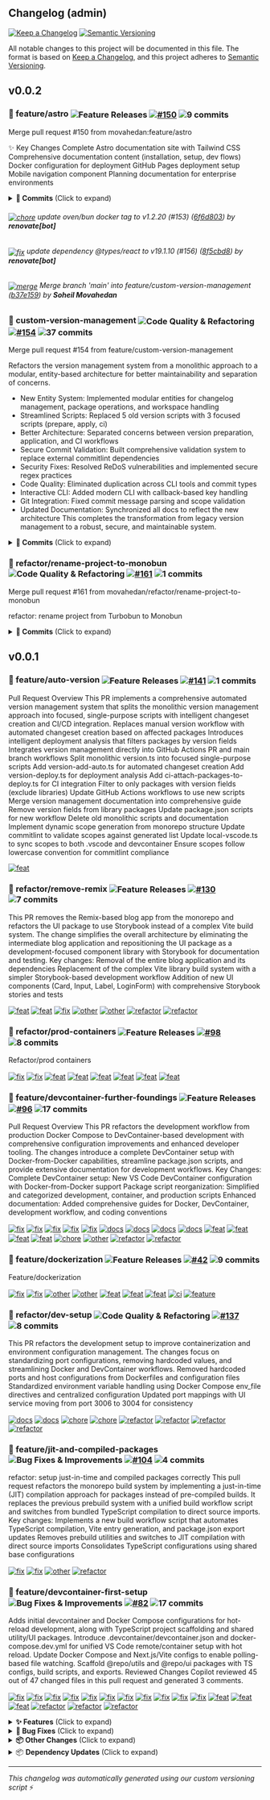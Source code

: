 ## Changelog (admin)

[![Keep a Changelog](https://img.shields.io/badge/changelog-Keep%20a%20Changelog%20v1.0.0-$E05735)](https://keepachangelog.com)
[![Semantic Versioning](https://img.shields.io/badge/semver-semantic%20versioning%20v2.0.0-%23E05735)](https://semver.org)

All notable changes to this project will be documented in this file.
The format is based on [Keep a Changelog](https://keepachangelog.com/en/1.0.0/),
and this project adheres to [Semantic Versioning](https://semver.org/spec/v2.0.0.html).

## v0.0.2

### 🚀 feature/astro <img src="https://img.shields.io/badge/Feature%20Releases-495057?style=flat" alt="Feature Releases" style="vertical-align: middle;" /> <a href="https://github.com/movahedan/monobun/pull/150"><img src="https://img.shields.io/badge/%23150-blue?style=flat" alt="#150" style="vertical-align: middle;" /></a> <img src="https://img.shields.io/badge/9%20commits-green?style=flat" alt="9 commits" style="vertical-align: middle;" />

Merge pull request #150 from movahedan:feature/astro

✨ Key Changes
Complete Astro documentation site with Tailwind CSS
Comprehensive documentation content (installation, setup, dev flows)
Docker configuration for deployment
GitHub Pages deployment setup
Mobile navigation component
Planning documentation for enterprise environments

<details><summary><strong>📝 Commits</strong> (Click to expand)</summary>

- <a href="https://github.com/movahedan/monobun/commit/b5253439579230230fd8dcbb1cd19314c0e2c10a"><img src="https://img.shields.io/badge/fix-(root)-EF4444?style=flat" alt="fix" style="vertical-align: middle;" /></a> check.yml deps issue ([b525343](https://github.com/movahedan/monobun/commit/b5253439579230230fd8dcbb1cd19314c0e2c10a)) by **Soheil Movahedan**
- <a href="https://github.com/movahedan/monobun/commit/b66ec1f3f260ad90102b9fce635f76b2dde158d0"><img src="https://img.shields.io/badge/fix-(admin,docs%20astro,@repo/ui)-EF4444?style=flat" alt="fix" style="vertical-align: middle;" /></a> set nginx user as runner ([b66ec1f](https://github.com/movahedan/monobun/commit/b66ec1f3f260ad90102b9fce635f76b2dde158d0)) by **Soheil Movahedan**
- <a href="https://github.com/movahedan/monobun/commit/5050540b4279174bd6e437b5ab06c56045fdecc9"><img src="https://img.shields.io/badge/refactor-(root)-007ACC?style=flat" alt="refactor" style="vertical-align: middle;" /></a> standardize user to runner-user and improve security ([5050540](https://github.com/movahedan/monobun/commit/5050540b4279174bd6e437b5ab06c56045fdecc9)) by **Soheil Movahedan**
- <a href="https://github.com/movahedan/monobun/commit/af955ee074457833d446fc0a20ae2660354de279"><img src="https://img.shields.io/badge/refactor-(root)-007ACC?style=flat" alt="refactor" style="vertical-align: middle;" /></a> standardize user to runner-user and improve security ([af955ee](https://github.com/movahedan/monobun/commit/af955ee074457833d446fc0a20ae2660354de279)) by **Soheil Movahedan**
- <a href="https://github.com/movahedan/monobun/commit/0a2a64945247fd0094f0c89777857951c83e121c"><img src="https://img.shields.io/badge/fix-(root)-EF4444?style=flat" alt="fix" style="vertical-align: middle;" /></a> update ci-staged to properly ignore new package.json files ([0a2a649](https://github.com/movahedan/monobun/commit/0a2a64945247fd0094f0c89777857951c83e121c)) by **Soheil Movahedan**
- <a href="https://github.com/movahedan/monobun/commit/f9835466dcaf46be99fe5a732cbdb605d9ea2229"><img src="https://img.shields.io/badge/feat-(docs%20astro)-00D4AA?style=flat" alt="feat" style="vertical-align: middle;" /></a> add initial astro documentation site ([f983546](https://github.com/movahedan/monobun/commit/f9835466dcaf46be99fe5a732cbdb605d9ea2229)) by **Soheil Movahedan**
- <a href="https://github.com/movahedan/monobun/commit/74dd18bd167d74932242e2d3285138b1238ba5a9"><img src="https://img.shields.io/badge/chore-(noscope)-495057?style=flat" alt="chore" style="vertical-align: middle;" /></a> update rules ([74dd18b](https://github.com/movahedan/monobun/commit/74dd18bd167d74932242e2d3285138b1238ba5a9)) by **Soheil Movahedan**
- <a href="https://github.com/movahedan/monobun/commit/0fe82f34b3f9aa2bc0b863ed32b03534ed75b1e4"><img src="https://img.shields.io/badge/feat-(root)-00D4AA?style=flat" alt="feat" style="vertical-align: middle;" /></a> update admin and ui nginx to use envs ([0fe82f3](https://github.com/movahedan/monobun/commit/0fe82f34b3f9aa2bc0b863ed32b03534ed75b1e4)) by **Soheil Movahedan**
- <a href="https://github.com/movahedan/monobun/commit/f3e347e88810701cb30cc5c948d7962c61406edc"><img src="https://img.shields.io/badge/refactor-(root)-007ACC?style=flat" alt="refactor" style="vertical-align: middle;" /></a> prepare repo scripts for installing a new app ([f3e347e](https://github.com/movahedan/monobun/commit/f3e347e88810701cb30cc5c948d7962c61406edc)) by **Soheil Movahedan**

</details>

###### <a href="https://github.com/movahedan/monobun/commit/6f6d803c9156c2e249c86bae291d826e7c37ad3b"><img src="https://img.shields.io/badge/chore-(deps)-495057?style=flat" alt="chore" style="vertical-align: middle;" /></a> update oven/bun docker tag to v1.2.20 (#153) ([6f6d803](https://github.com/movahedan/monobun/commit/6f6d803c9156c2e249c86bae291d826e7c37ad3b)) by **renovate[bot]**
###### <a href="https://github.com/movahedan/monobun/commit/8f5cbd8ddeb82bdacee38c66dc01119337126471"><img src="https://img.shields.io/badge/fix-(deps)-EF4444?style=flat" alt="fix" style="vertical-align: middle;" /></a> update dependency @types/react to v19.1.10 (#156) ([8f5cbd8](https://github.com/movahedan/monobun/commit/8f5cbd8ddeb82bdacee38c66dc01119337126471)) by **renovate[bot]**
###### <a href="https://github.com/movahedan/monobun/commit/b37e15986ae58fd721675826fde24742afcab926"><img src="https://img.shields.io/badge/merge-(noscope)-6B7280?style=flat" alt="merge" style="vertical-align: middle;" /></a> Merge branch 'main' into feature/custom-version-management ([b37e159](https://github.com/movahedan/monobun/commit/b37e15986ae58fd721675826fde24742afcab926)) by **Soheil Movahedan**

### 🔄 custom-version-management <img src="https://img.shields.io/badge/Code%20Quality%20%26%20Refactoring-495057?style=flat" alt="Code Quality & Refactoring" style="vertical-align: middle;" /> <a href="https://github.com/movahedan/monobun/pull/154"><img src="https://img.shields.io/badge/%23154-blue?style=flat" alt="#154" style="vertical-align: middle;" /></a> <img src="https://img.shields.io/badge/37%20commits-green?style=flat" alt="37 commits" style="vertical-align: middle;" />

Merge pull request #154 from feature/custom-version-management

Refactors the version management system from a monolithic approach to a modular, 
entity-based architecture for better maintainability and separation of concerns.
- New Entity System: Implemented modular entities for changelog management, 
  package operations, and workspace handling
- Streamlined Scripts: Replaced 5 old version scripts with 3 focused scripts 
  (prepare, apply, ci)
- Better Architecture: Separated concerns between version preparation, 
  application, and CI workflows
- Secure Commit Validation: Built comprehensive validation system to replace 
  external commitlint dependencies
- Security Fixes: Resolved ReDoS vulnerabilities and implemented secure regex practices
- Code Quality: Eliminated duplication across CLI tools and commit types
- Interactive CLI: Added modern CLI with callback-based key handling
- Git Integration: Fixed commit message parsing and scope validation
- Updated Documentation: Synchronized all docs to reflect the new architecture
This completes the transformation from legacy version management to a robust, 
secure, and maintainable system.

<details><summary><strong>📝 Commits</strong> (Click to expand)</summary>

- <a href="https://github.com/movahedan/monobun/commit/ffbaf81441d032858ecee772fab304d54e220c38"><img src="https://img.shields.io/badge/feat-(scripts)-00D4AA?style=flat" alt="feat" style="vertical-align: middle;" /></a> add scripts as valid commit scope ([ffbaf81](https://github.com/movahedan/monobun/commit/ffbaf81441d032858ecee772fab304d54e220c38)) by **Soheil Movahedan**
- <a href="https://github.com/movahedan/monobun/commit/cc167a0abf140e447879ede6cfb2f5e2e16e7a6c"><img src="https://img.shields.io/badge/fix-(root)-EF4444?style=flat" alt="fix" style="vertical-align: middle;" /></a> handle trailing newlines in commit message validation ([cc167a0](https://github.com/movahedan/monobun/commit/cc167a0abf140e447879ede6cfb2f5e2e16e7a6c)) by **Soheil Movahedan**
- <a href="https://github.com/movahedan/monobun/commit/1fca8463b4c7f57b77145874b9480efc83420bdf"><img src="https://img.shields.io/badge/refactor-(scripts)-007ACC?style=flat" alt="refactor" style="vertical-align: middle;" /></a> eliminate duplication in CLI tools ([1fca846](https://github.com/movahedan/monobun/commit/1fca8463b4c7f57b77145874b9480efc83420bdf)) by **Soheil Movahedan**
- <a href="https://github.com/movahedan/monobun/commit/f1f23be1a4e90452c336d9b570b6431d327fba1d"><img src="https://img.shields.io/badge/refactor-(types)-007ACC?style=flat" alt="refactor" style="vertical-align: middle;" /></a> eliminate duplication in commit types ([f1f23be](https://github.com/movahedan/monobun/commit/f1f23be1a4e90452c336d9b570b6431d327fba1d)) by **Soheil Movahedan**
- <a href="https://github.com/movahedan/monobun/commit/197b1a39903f1a4e04022c9dafca2c7a2e0a2f76"><img src="https://img.shields.io/badge/refactor-(scripts)-007ACC?style=flat" alt="refactor" style="vertical-align: middle;" /></a> remove duplicate quickActions arrays ([197b1a3](https://github.com/movahedan/monobun/commit/197b1a39903f1a4e04022c9dafca2c7a2e0a2f76)) by **Soheil Movahedan**
- <a href="https://github.com/movahedan/monobun/commit/8205f95562cf1fe4999f81c2d50d59b97e27cc49"><img src="https://img.shields.io/badge/refactor-(scripts)-007ACC?style=flat" alt="refactor" style="vertical-align: middle;" /></a> eliminate commit type duplication ([8205f95](https://github.com/movahedan/monobun/commit/8205f95562cf1fe4999f81c2d50d59b97e27cc49)) by **Soheil Movahedan**
- <a href="https://github.com/movahedan/monobun/commit/d1283fd5607f9e0de661f55185aee6543128686d"><img src="https://img.shields.io/badge/fix-(scripts)-EF4444?style=flat" alt="fix" style="vertical-align: middle;" /></a> secure regex patterns to prevent ReDoS attacks ([d1283fd](https://github.com/movahedan/monobun/commit/d1283fd5607f9e0de661f55185aee6543128686d)) by **Soheil Movahedan**
- <a href="https://github.com/movahedan/monobun/commit/53bcc994019d0ef71d23609ad756aa330c0d397b"><img src="https://img.shields.io/badge/refactor-(noscope)-007ACC?style=flat" alt="refactor" style="vertical-align: middle;" /></a> optimize getAffectedServices with single-pass processing ([53bcc99](https://github.com/movahedan/monobun/commit/53bcc994019d0ef71d23609ad756aa330c0d397b)) by **Soheil Movahedan**
- <a href="https://github.com/movahedan/monobun/commit/17f60c848b868f1b0373ea96c68da0ee783d4bc9"><img src="https://img.shields.io/badge/refactor-(root)-007ACC?style=flat" alt="refactor" style="vertical-align: middle;" /></a> update commit validation and check logic ([17f60c8](https://github.com/movahedan/monobun/commit/17f60c848b868f1b0373ea96c68da0ee783d4bc9)) by **Soheil Movahedan**
- <a href="https://github.com/movahedan/monobun/commit/d5f212f53ce012bc1b9ba40452e200d998a0092f"><img src="https://img.shields.io/badge/perf-(root)-60a5fa?style=flat" alt="perf" style="vertical-align: middle;" /></a> optimize package operations and simplify version management ([d5f212f](https://github.com/movahedan/monobun/commit/d5f212f53ce012bc1b9ba40452e200d998a0092f)) by **Soheil Movahedan**
- <a href="https://github.com/movahedan/monobun/commit/491c9af7a51a8c19b01367777254d1ead511eb5e"><img src="https://img.shields.io/badge/feat-(root)-00D4AA?style=flat" alt="feat" style="vertical-align: middle;" /></a> enhance changelog generation and management ([491c9af](https://github.com/movahedan/monobun/commit/491c9af7a51a8c19b01367777254d1ead511eb5e)) by **Soheil Movahedan**
- <a href="https://github.com/movahedan/monobun/commit/3c542c44a0d6a1ae42bd93a5765e87a32cf7d59a"><img src="https://img.shields.io/badge/refactor-(root)-007ACC?style=flat" alt="refactor" style="vertical-align: middle;" /></a> extract PR handling and enhance commit types ([3c542c4](https://github.com/movahedan/monobun/commit/3c542c44a0d6a1ae42bd93a5765e87a32cf7d59a)) by **Soheil Movahedan**
- <a href="https://github.com/movahedan/monobun/commit/463d9e3bc403426596f962c82f8ec114989cbcb8"><img src="https://img.shields.io/badge/refactor-(noscope)-007ACC?style=flat" alt="refactor" style="vertical-align: middle;" /></a> improve changelog and commit management entities ([463d9e3](https://github.com/movahedan/monobun/commit/463d9e3bc403426596f962c82f8ec114989cbcb8)) by **Soheil Movahedan**
- <a href="https://github.com/movahedan/monobun/commit/65c7cf5ef3ebff992698629d6c545bbaf1893699"><img src="https://img.shields.io/badge/fix-(noscope)-EF4444?style=flat" alt="fix" style="vertical-align: middle;" /></a> changelog ([65c7cf5](https://github.com/movahedan/monobun/commit/65c7cf5ef3ebff992698629d6c545bbaf1893699)) by **Soheil Movahedan**
- <a href="https://github.com/movahedan/monobun/commit/3f17cb554a4a29e7e4a19e683455ab050bf806d7"><img src="https://img.shields.io/badge/fix-(root)-EF4444?style=flat" alt="fix" style="vertical-align: middle;" /></a> update branch name check command in CI configuration ([3f17cb5](https://github.com/movahedan/monobun/commit/3f17cb554a4a29e7e4a19e683455ab050bf806d7)) by **Soheil Movahedan**
- <a href="https://github.com/movahedan/monobun/commit/837d60c2bb29ac2605704a6040da8d09092321ca"><img src="https://img.shields.io/badge/fix-(root)-EF4444?style=flat" alt="fix" style="vertical-align: middle;" /></a> regex vulnerability to super-linear runtime due to backtracking ([837d60c](https://github.com/movahedan/monobun/commit/837d60c2bb29ac2605704a6040da8d09092321ca)) by **Soheil Movahedan**
- <a href="https://github.com/movahedan/monobun/commit/b37e15986ae58fd721675826fde24742afcab926"><img src="https://img.shields.io/badge/merge-(noscope)-6B7280?style=flat" alt="merge" style="vertical-align: middle;" /></a> Merge branch 'main' into feature/custom-version-management ([b37e159](https://github.com/movahedan/monobun/commit/b37e15986ae58fd721675826fde24742afcab926)) by **Soheil Movahedan**
- <a href="https://github.com/movahedan/monobun/commit/108e8b7a31f920b9986cc0f46642f68afc172ee8"><img src="https://img.shields.io/badge/fix-(root)-EF4444?style=flat" alt="fix" style="vertical-align: middle;" /></a> attach affected script for turbo ([108e8b7](https://github.com/movahedan/monobun/commit/108e8b7a31f920b9986cc0f46642f68afc172ee8)) by **Soheil Movahedan**
- <a href="https://github.com/movahedan/monobun/commit/bd76b9a0661473c6934c6849152e976e29559a18"><img src="https://img.shields.io/badge/refactor-(root)-007ACC?style=flat" alt="refactor" style="vertical-align: middle;" /></a> remove old version management scripts and utilities ([bd76b9a](https://github.com/movahedan/monobun/commit/bd76b9a0661473c6934c6849152e976e29559a18)) by **Soheil Movahedan**
- <a href="https://github.com/movahedan/monobun/commit/c1dae1ef11b73d4f96472aca4a3e1cb98f173c58"><img src="https://img.shields.io/badge/chore-(root)-495057?style=flat" alt="chore" style="vertical-align: middle;" /></a> update dependencies and configuration for new architecture ([c1dae1e](https://github.com/movahedan/monobun/commit/c1dae1ef11b73d4f96472aca4a3e1cb98f173c58)) by **Soheil Movahedan**
- <a href="https://github.com/movahedan/monobun/commit/9ef9a2626f03bba09fb94e81ce1c3e7807603df6"><img src="https://img.shields.io/badge/refactor-(root)-007ACC?style=flat" alt="refactor" style="vertical-align: middle;" /></a> update existing scripts for new entity-based architecture ([9ef9a26](https://github.com/movahedan/monobun/commit/9ef9a2626f03bba09fb94e81ce1c3e7807603df6)) by **Soheil Movahedan**
- <a href="https://github.com/movahedan/monobun/commit/e76fa8f4dd4857d616bec0f1fd090153046b8ac8"><img src="https://img.shields.io/badge/feat-(root)-00D4AA?style=flat" alt="feat" style="vertical-align: middle;" /></a> add new version management scripts with entity-based architecture ([e76fa8f](https://github.com/movahedan/monobun/commit/e76fa8f4dd4857d616bec0f1fd090153046b8ac8)) by **Soheil Movahedan**
- <a href="https://github.com/movahedan/monobun/commit/0c927e8cf7f8e238d4ecbf1f0446e8a4a47bee15"><img src="https://img.shields.io/badge/feat-(root)-00D4AA?style=flat" alt="feat" style="vertical-align: middle;" /></a> implement entity-based architecture for version management ([0c927e8](https://github.com/movahedan/monobun/commit/0c927e8cf7f8e238d4ecbf1f0446e8a4a47bee15)) by **Soheil Movahedan**
- <a href="https://github.com/movahedan/monobun/commit/459a77a3e90d94d7fc1b3c336c6e02bcdb53efdb"><img src="https://img.shields.io/badge/docs-(root)-646CFF?style=flat" alt="docs" style="vertical-align: middle;" /></a> update documentation for new entity-based version management ([459a77a](https://github.com/movahedan/monobun/commit/459a77a3e90d94d7fc1b3c336c6e02bcdb53efdb)) by **Soheil Movahedan**
- <a href="https://github.com/movahedan/monobun/commit/3791f6cc6a25f067d29c84386e041b5faefd7458"><img src="https://img.shields.io/badge/fix-(noscope)-EF4444?style=flat" alt="fix" style="vertical-align: middle;" /></a> replace vulnerable regex patterns with trimEnd() to prevent ReDoS attacks ([3791f6c](https://github.com/movahedan/monobun/commit/3791f6cc6a25f067d29c84386e041b5faefd7458)) by **Soheil Movahedan**
- <a href="https://github.com/movahedan/monobun/commit/12f1c895bd556e04c38d5b8725eaf5fda04e3daf"><img src="https://img.shields.io/badge/chore-(root)-495057?style=flat" alt="chore" style="vertical-align: middle;" /></a> exclude scripts directory from test coverage ([12f1c89](https://github.com/movahedan/monobun/commit/12f1c895bd556e04c38d5b8725eaf5fda04e3daf)) by **Soheil Movahedan**
- <a href="https://github.com/movahedan/monobun/commit/ab302c36ff6f65ee44b8efcbcc96887b034ea505"><img src="https://img.shields.io/badge/test-(root)-10B981?style=flat" alt="test" style="vertical-align: middle;" /></a> check if package list output is fixed ([ab302c3](https://github.com/movahedan/monobun/commit/ab302c36ff6f65ee44b8efcbcc96887b034ea505)) by **Soheil Movahedan**
- <a href="https://github.com/movahedan/monobun/commit/8c63d4c6f2a6bc29220aaba96374c4a47c1f0d05"><img src="https://img.shields.io/badge/refactor-(root)-007ACC?style=flat" alt="refactor" style="vertical-align: middle;" /></a> update lefthook and ci workflows ([8c63d4c](https://github.com/movahedan/monobun/commit/8c63d4c6f2a6bc29220aaba96374c4a47c1f0d05)) by **Soheil Movahedan**
- <a href="https://github.com/movahedan/monobun/commit/6e862c5afe03bf169c0afee6ae46ff1c4f74375a"><img src="https://img.shields.io/badge/chore-(root)-495057?style=flat" alt="chore" style="vertical-align: middle;" /></a> remove commitlint dependencies and update scripts ([6e862c5](https://github.com/movahedan/monobun/commit/6e862c5afe03bf169c0afee6ae46ff1c4f74375a)) by **Soheil Movahedan**
- <a href="https://github.com/movahedan/monobun/commit/dd40c62cf9423584accf069bc4e502e97c3f3876"><img src="https://img.shields.io/badge/chore-(root)-495057?style=flat" alt="chore" style="vertical-align: middle;" /></a> remove legacy CI scripts and commitlint config ([dd40c62](https://github.com/movahedan/monobun/commit/dd40c62cf9423584accf069bc4e502e97c3f3876)) by **Soheil Movahedan**
- <a href="https://github.com/movahedan/monobun/commit/9017136cbf6d03854beccd7ba3df6f9581162b69"><img src="https://img.shields.io/badge/feat-(root)-00D4AA?style=flat" alt="feat" style="vertical-align: middle;" /></a> add commit-check and commit-staged-check scripts to replace external commitlint dependencies ([9017136](https://github.com/movahedan/monobun/commit/9017136cbf6d03854beccd7ba3df6f9581162b69)) by **Soheil Movahedan**
- <a href="https://github.com/movahedan/monobun/commit/a1c1d19ac43c14a4d49a18cf2f5cfd6231b8f209"><img src="https://img.shields.io/badge/refactor-(root)-007ACC?style=flat" alt="refactor" style="vertical-align: middle;" /></a> merge step manager into commit-interactive and remove unnecessary complexity ([a1c1d19](https://github.com/movahedan/monobun/commit/a1c1d19ac43c14a4d49a18cf2f5cfd6231b8f209)) by **Soheil Movahedan**
- <a href="https://github.com/movahedan/monobun/commit/c14afc6f23359269e9da0dacf9d3a83864d8f7f0"><img src="https://img.shields.io/badge/refactor-(root)-007ACC?style=flat" alt="refactor" style="vertical-align: middle;" /></a> consolidate commit parsing logic into shared utilities ([c14afc6](https://github.com/movahedan/monobun/commit/c14afc6f23359269e9da0dacf9d3a83864d8f7f0)) by **Soheil Movahedan**
- <a href="https://github.com/movahedan/monobun/commit/0b7f0da259104d4b4a80d77318b55cfdbbf6ff7f"><img src="https://img.shields.io/badge/feat-(root)-00D4AA?style=flat" alt="feat" style="vertical-align: middle;" /></a> add InteractiveCLI with callback-based key handling ([0b7f0da](https://github.com/movahedan/monobun/commit/0b7f0da259104d4b4a80d77318b55cfdbbf6ff7f)) by **Soheil Movahedan**
- <a href="https://github.com/movahedan/monobun/commit/cd0d521425be634470e4e234421615caa8cb574d"><img src="https://img.shields.io/badge/refactor-(root)-007ACC?style=flat" alt="refactor" style="vertical-align: middle;" /></a> update build configuration and generated files ([cd0d521](https://github.com/movahedan/monobun/commit/cd0d521425be634470e4e234421615caa8cb574d)) by **Soheil Movahedan**
- <a href="https://github.com/movahedan/monobun/commit/50dc3457473b592bc2d316b4f33fb8f522b4f1b5"><img src="https://img.shields.io/badge/docs-(root)-646CFF?style=flat" alt="docs" style="vertical-align: middle;" /></a> update documentation for new version management system ([50dc345](https://github.com/movahedan/monobun/commit/50dc3457473b592bc2d316b4f33fb8f522b4f1b5)) by **Soheil Movahedan**
- <a href="https://github.com/movahedan/monobun/commit/a3e82ef0201cfb912930f1512352a743da9ed771"><img src="https://img.shields.io/badge/refactor-(root)-007ACC?style=flat" alt="refactor" style="vertical-align: middle;" /></a> replace changesets with custom version management ([a3e82ef](https://github.com/movahedan/monobun/commit/a3e82ef0201cfb912930f1512352a743da9ed771)) by **Soheil Movahedan**

</details>


### 🔄 refactor/rename-project-to-monobun <img src="https://img.shields.io/badge/Code%20Quality%20%26%20Refactoring-495057?style=flat" alt="Code Quality & Refactoring" style="vertical-align: middle;" /> <a href="https://github.com/movahedan/monobun/pull/161"><img src="https://img.shields.io/badge/%23161-blue?style=flat" alt="#161" style="vertical-align: middle;" /></a> <img src="https://img.shields.io/badge/1%20commits-green?style=flat" alt="1 commits" style="vertical-align: middle;" />

Merge pull request #161 from movahedan/refactor/rename-project-to-monobun

refactor: rename project from Turbobun to Monobun

<details><summary><strong>📝 Commits</strong> (Click to expand)</summary>

- <a href="https://github.com/movahedan/monobun/commit/66e4dadf774f24dfaf9936bfbda50f1d7e4b030d"><img src="https://img.shields.io/badge/refactor-(noscope)-007ACC?style=flat" alt="refactor" style="vertical-align: middle;" /></a> Squashed changes from PR (rename project from Turbobun to Monobun) ([66e4dad](https://github.com/movahedan/monobun/commit/66e4dadf774f24dfaf9936bfbda50f1d7e4b030d)) by **Soheil Movahedan**

</details>

## v0.0.1

### 🚀 feature/auto-version <img src="https://img.shields.io/badge/Feature%20Releases-495057?style=flat" alt="Feature Releases" style="vertical-align: middle;" /> <a href="https://github.com/movahedan/monobun/pull/141"><img src="https://img.shields.io/badge/%23141-blue?style=flat" alt="#141" style="vertical-align: middle;" /></a> <img src="https://img.shields.io/badge/1%20commits-green?style=flat" alt="1 commits" style="vertical-align: middle;" />

Pull Request Overview
This PR implements a comprehensive automated version management system that splits the monolithic version management approach into focused, single-purpose scripts with intelligent changeset creation and CI/CD integration.
Replaces manual version workflow with automated changeset creation based on affected packages
Introduces intelligent deployment analysis that filters packages by version fields
Integrates version management directly into GitHub Actions PR and main branch workflows
Split monolithic version.ts into focused single-purpose scripts
Add version-add-auto.ts for automated changeset creation
Add version-deploy.ts for deployment analysis
Add ci-attach-packages-to-deploy.ts for CI integration
Filter to only packages with version fields (exclude libraries)
Update GitHub Actions workflows to use new scripts
Merge version management documentation into comprehensive guide
Remove version fields from library packages
Update package.json scripts for new workflow
Delete old monolithic scripts and documentation
Implement dynamic scope generation from monorepo structure
Update commitlint to validate scopes against generated list
Update local-vscode.ts to sync scopes to both .vscode and devcontainer
Ensure scopes follow lowercase convention for commitlint compliance

<a href="https://github.com/movahedan/monobun/commit/3f88ffc04e06191bbbd417317c1a835f08dfc31c"><img src="https://img.shields.io/badge/feat-3f88ffc-00D4AA?style=flat&logoColor=white" alt="feat" style="vertical-align: middle;" /></a>

### 🚀 refactor/remove-remix <img src="https://img.shields.io/badge/Feature%20Releases-495057?style=flat" alt="Feature Releases" style="vertical-align: middle;" /> <a href="https://github.com/movahedan/monobun/pull/130"><img src="https://img.shields.io/badge/%23130-blue?style=flat" alt="#130" style="vertical-align: middle;" /></a> <img src="https://img.shields.io/badge/7%20commits-green?style=flat" alt="7 commits" style="vertical-align: middle;" />

This PR removes the Remix-based blog app from the monorepo and refactors the UI package to use Storybook instead of a complex Vite build system. The change simplifies the overall architecture by eliminating the intermediate blog application and repositioning the UI package as a development-focused component library with Storybook for documentation and testing.
Key changes:
Removal of the entire blog application and its dependencies
Replacement of the complex Vite library build system with a simpler Storybook-based development workflow
Addition of new UI components (Card, Input, Label, LoginForm) with comprehensive Storybook stories and tests

<a href="https://github.com/movahedan/monobun/commit/53e5f0b932cd8c5280dcc4b980e06940447cf095"><img src="https://img.shields.io/badge/feat-53e5f0b-00D4AA?style=flat&logoColor=white" alt="feat" style="vertical-align: middle;" /></a> <a href="https://github.com/movahedan/monobun/commit/2479cd9efa6504be4d6c372f8053ccea98eb6813"><img src="https://img.shields.io/badge/feat-2479cd9-00D4AA?style=flat&logoColor=white" alt="feat" style="vertical-align: middle;" /></a> <a href="https://github.com/movahedan/monobun/commit/ca0d900a4d8b9da0d77e878d8292db5105847202"><img src="https://img.shields.io/badge/fix-ca0d900-EF4444?style=flat&logoColor=white" alt="fix" style="vertical-align: middle;" /></a> <a href="https://github.com/movahedan/monobun/commit/6951a0a7b1e29c37bcfc64772b6036c8e50749f7"><img src="https://img.shields.io/badge/other-6951a0a-495057?style=flat&logoColor=white" alt="other" style="vertical-align: middle;" /></a> <a href="https://github.com/movahedan/monobun/commit/97c1df1819a890a2698799f2c0d6e778268c1bbb"><img src="https://img.shields.io/badge/other-97c1df1-495057?style=flat&logoColor=white" alt="other" style="vertical-align: middle;" /></a> <a href="https://github.com/movahedan/monobun/commit/f07da1ef0c41a4d12b4e1d7de3c6635be6839a29"><img src="https://img.shields.io/badge/refactor-f07da1e-007ACC?style=flat&logoColor=white" alt="refactor" style="vertical-align: middle;" /></a> <a href="https://github.com/movahedan/monobun/commit/0cae23cf964c6b97939a70a4135c2fe5657a992b"><img src="https://img.shields.io/badge/refactor-0cae23c-007ACC?style=flat&logoColor=white" alt="refactor" style="vertical-align: middle;" /></a>

### 🚀 refactor/prod-containers <img src="https://img.shields.io/badge/Feature%20Releases-495057?style=flat" alt="Feature Releases" style="vertical-align: middle;" /> <a href="https://github.com/movahedan/monobun/pull/98"><img src="https://img.shields.io/badge/%2398-blue?style=flat" alt="#98" style="vertical-align: middle;" /></a> <img src="https://img.shields.io/badge/8%20commits-green?style=flat" alt="8 commits" style="vertical-align: middle;" />

Refactor/prod containers

<a href="https://github.com/movahedan/monobun/commit/a90f36f15fdb37c85c42d8b676c9359fea39e3d2"><img src="https://img.shields.io/badge/fix-a90f36f-EF4444?style=flat&logoColor=white" alt="fix" style="vertical-align: middle;" /></a> <a href="https://github.com/movahedan/monobun/commit/f27bf7d0b510762ea017a819a07844107f8a4925"><img src="https://img.shields.io/badge/fix-f27bf7d-EF4444?style=flat&logoColor=white" alt="fix" style="vertical-align: middle;" /></a> <a href="https://github.com/movahedan/monobun/commit/c478addc829a6966015b9da5983c3108dfc77e99"><img src="https://img.shields.io/badge/feat-c478add-00D4AA?style=flat&logoColor=white" alt="feat" style="vertical-align: middle;" /></a> <a href="https://github.com/movahedan/monobun/commit/8fb473b07b3861e2b1cb5bfd2e705b34b629e1c4"><img src="https://img.shields.io/badge/feat-8fb473b-00D4AA?style=flat&logoColor=white" alt="feat" style="vertical-align: middle;" /></a> <a href="https://github.com/movahedan/monobun/commit/1faf557fc2aa0d972803bc7235ed95846330aa35"><img src="https://img.shields.io/badge/feat-1faf557-00D4AA?style=flat&logoColor=white" alt="feat" style="vertical-align: middle;" /></a> <a href="https://github.com/movahedan/monobun/commit/17ac6914f3bf5c156ddfdd8671e3474814c2f4f9"><img src="https://img.shields.io/badge/feat-17ac691-00D4AA?style=flat&logoColor=white" alt="feat" style="vertical-align: middle;" /></a> <a href="https://github.com/movahedan/monobun/commit/5b982a0e845475b7ac94fe4821099e3c31064ca9"><img src="https://img.shields.io/badge/feat-5b982a0-00D4AA?style=flat&logoColor=white" alt="feat" style="vertical-align: middle;" /></a> <a href="https://github.com/movahedan/monobun/commit/deb6d84a1a60d705aa694863d3fd73edd3fc606d"><img src="https://img.shields.io/badge/feat-deb6d84-00D4AA?style=flat&logoColor=white" alt="feat" style="vertical-align: middle;" /></a>

### 🚀 feature/devcontainer-further-foundings <img src="https://img.shields.io/badge/Feature%20Releases-495057?style=flat" alt="Feature Releases" style="vertical-align: middle;" /> <a href="https://github.com/movahedan/monobun/pull/96"><img src="https://img.shields.io/badge/%2396-blue?style=flat" alt="#96" style="vertical-align: middle;" /></a> <img src="https://img.shields.io/badge/17%20commits-green?style=flat" alt="17 commits" style="vertical-align: middle;" />

Pull Request Overview
This PR refactors the development workflow from production Docker Compose to DevContainer-based development with comprehensive configuration improvements and enhanced developer tooling. The changes introduce a complete DevContainer setup with Docker-from-Docker capabilities, streamline package.json scripts, and provide extensive documentation for development workflows.
Key Changes:
Complete DevContainer setup: New VS Code DevContainer configuration with Docker-from-Docker support
Package script reorganization: Simplified and categorized development, container, and production scripts
Enhanced documentation: Added comprehensive guides for Docker, DevContainer, development workflow, and coding conventions

<a href="https://github.com/movahedan/monobun/commit/b35d2d247c26ee5878b08c61af9e6fbac08052f0"><img src="https://img.shields.io/badge/fix-b35d2d2-EF4444?style=flat&logoColor=white" alt="fix" style="vertical-align: middle;" /></a> <a href="https://github.com/movahedan/monobun/commit/ae933cda622eca8dec01605231b721a472b46438"><img src="https://img.shields.io/badge/fix-ae933cd-EF4444?style=flat&logoColor=white" alt="fix" style="vertical-align: middle;" /></a> <a href="https://github.com/movahedan/monobun/commit/5e6264b1fda4f7206a58ad3c351a1b8e419275e7"><img src="https://img.shields.io/badge/fix-5e6264b-EF4444?style=flat&logoColor=white" alt="fix" style="vertical-align: middle;" /></a> <a href="https://github.com/movahedan/monobun/commit/d61077e3d75fff7547ea4a22b3087c6a67f81bd3"><img src="https://img.shields.io/badge/fix-d61077e-EF4444?style=flat&logoColor=white" alt="fix" style="vertical-align: middle;" /></a> <a href="https://github.com/movahedan/monobun/commit/f59b19a2ea9cd52f59d935d5bc691e711ee2c55d"><img src="https://img.shields.io/badge/fix-f59b19a-EF4444?style=flat&logoColor=white" alt="fix" style="vertical-align: middle;" /></a> <a href="https://github.com/movahedan/monobun/commit/e56f3ec77121dbf25ebe187a9a0322c70e24f40e"><img src="https://img.shields.io/badge/docs-e56f3ec-646CFF?style=flat&logoColor=white" alt="docs" style="vertical-align: middle;" /></a> <a href="https://github.com/movahedan/monobun/commit/a2899e093eea3948b00954f3f259fc72cec38883"><img src="https://img.shields.io/badge/docs-a2899e0-646CFF?style=flat&logoColor=white" alt="docs" style="vertical-align: middle;" /></a> <a href="https://github.com/movahedan/monobun/commit/3e8eb5380a8f400acbcfd7bf70a4fe00b33227e0"><img src="https://img.shields.io/badge/docs-3e8eb53-646CFF?style=flat&logoColor=white" alt="docs" style="vertical-align: middle;" /></a> <a href="https://github.com/movahedan/monobun/commit/818d215ebdc1b9af6de501274edada6d738a65bf"><img src="https://img.shields.io/badge/docs-818d215-646CFF?style=flat&logoColor=white" alt="docs" style="vertical-align: middle;" /></a> <a href="https://github.com/movahedan/monobun/commit/ddd30963443ac837653194a12da2ee5641c017f9"><img src="https://img.shields.io/badge/feat-ddd3096-00D4AA?style=flat&logoColor=white" alt="feat" style="vertical-align: middle;" /></a> <a href="https://github.com/movahedan/monobun/commit/7aa039cae9b060b971f12ce9c58166266e449a4e"><img src="https://img.shields.io/badge/feat-7aa039c-00D4AA?style=flat&logoColor=white" alt="feat" style="vertical-align: middle;" /></a> <a href="https://github.com/movahedan/monobun/commit/87d49e1a6562fdd48a3060fee33f2c62b668c2b5"><img src="https://img.shields.io/badge/feat-87d49e1-00D4AA?style=flat&logoColor=white" alt="feat" style="vertical-align: middle;" /></a> <a href="https://github.com/movahedan/monobun/commit/07dc78256403cdc5557c8e292c982922ca7275c5"><img src="https://img.shields.io/badge/feat-07dc782-00D4AA?style=flat&logoColor=white" alt="feat" style="vertical-align: middle;" /></a> <a href="https://github.com/movahedan/monobun/commit/92b8089006371a3bd49bd32437034cc13b04f6bb"><img src="https://img.shields.io/badge/chore-92b8089-495057?style=flat&logoColor=white" alt="chore" style="vertical-align: middle;" /></a> <a href="https://github.com/movahedan/monobun/commit/d06898cd9589a9ce4a57e2a48e313ec3a04cf2b4"><img src="https://img.shields.io/badge/other-d06898c-495057?style=flat&logoColor=white" alt="other" style="vertical-align: middle;" /></a> <a href="https://github.com/movahedan/monobun/commit/47390853a463c1e904326208a7d6fe07a1587205"><img src="https://img.shields.io/badge/refactor-4739085-007ACC?style=flat&logoColor=white" alt="refactor" style="vertical-align: middle;" /></a> <a href="https://github.com/movahedan/monobun/commit/4157560a2904cc1bf587ec3a054efb086c944495"><img src="https://img.shields.io/badge/refactor-4157560-007ACC?style=flat&logoColor=white" alt="refactor" style="vertical-align: middle;" /></a>

### 🚀 feature/dockerization <img src="https://img.shields.io/badge/Feature%20Releases-495057?style=flat" alt="Feature Releases" style="vertical-align: middle;" /> <a href="https://github.com/movahedan/monobun/pull/42"><img src="https://img.shields.io/badge/%2342-blue?style=flat" alt="#42" style="vertical-align: middle;" /></a> <img src="https://img.shields.io/badge/9%20commits-green?style=flat" alt="9 commits" style="vertical-align: middle;" />

Feature/dockerization

<a href="https://github.com/movahedan/monobun/commit/1e3ae1db93aca2b21e6a827fe0557fa78a724a53"><img src="https://img.shields.io/badge/fix-1e3ae1d-EF4444?style=flat&logoColor=white" alt="fix" style="vertical-align: middle;" /></a> <a href="https://github.com/movahedan/monobun/commit/16d7c742102eee58690f5ec69fb40c6cc598ced4"><img src="https://img.shields.io/badge/fix-16d7c74-EF4444?style=flat&logoColor=white" alt="fix" style="vertical-align: middle;" /></a> <a href="https://github.com/movahedan/monobun/commit/fe34ea1443544e5dd72b7b5829d7bcc6a54c320f"><img src="https://img.shields.io/badge/other-fe34ea1-495057?style=flat&logoColor=white" alt="other" style="vertical-align: middle;" /></a> <a href="https://github.com/movahedan/monobun/commit/755ad952e3fc1390a3610e3214cd78915097820b"><img src="https://img.shields.io/badge/other-755ad95-495057?style=flat&logoColor=white" alt="other" style="vertical-align: middle;" /></a> <a href="https://github.com/movahedan/monobun/commit/fe90004d6fc68a7a3062fa37f3036b67847888c6"><img src="https://img.shields.io/badge/feat-fe90004-00D4AA?style=flat&logoColor=white" alt="feat" style="vertical-align: middle;" /></a> <a href="https://github.com/movahedan/monobun/commit/5a709470fc276c17010e61c8790a81e5d385792d"><img src="https://img.shields.io/badge/feat-5a70947-00D4AA?style=flat&logoColor=white" alt="feat" style="vertical-align: middle;" /></a> <a href="https://github.com/movahedan/monobun/commit/4794db73818a44a95b01b476863c4aa09472a784"><img src="https://img.shields.io/badge/feat-4794db7-00D4AA?style=flat&logoColor=white" alt="feat" style="vertical-align: middle;" /></a> <a href="https://github.com/movahedan/monobun/commit/0b308eda80c2e7dd0889cf746781333cc4b0cdb3"><img src="https://img.shields.io/badge/ci-0b308ed-2496ED?style=flat&logoColor=white" alt="ci" style="vertical-align: middle;" /></a> <a href="https://github.com/movahedan/monobun/commit/dff2aa9c8974f629c5999b32ae89a7e8dca95a8f"><img src="https://img.shields.io/badge/feature-dff2aa9-495057?style=flat&logoColor=white" alt="feature" style="vertical-align: middle;" /></a>

### 🔄 refactor/dev-setup <img src="https://img.shields.io/badge/Code%20Quality%20%26%20Refactoring-495057?style=flat" alt="Code Quality & Refactoring" style="vertical-align: middle;" /> <a href="https://github.com/movahedan/monobun/pull/137"><img src="https://img.shields.io/badge/%23137-blue?style=flat" alt="#137" style="vertical-align: middle;" /></a> <img src="https://img.shields.io/badge/8%20commits-green?style=flat" alt="8 commits" style="vertical-align: middle;" />

This PR refactors the development setup to improve containerization and environment configuration management. The changes focus on standardizing port configurations, removing hardcoded values, and streamlining Docker and DevContainer workflows.
Removed hardcoded ports and host configurations from Dockerfiles and configuration files
Standardized environment variable handling using Docker Compose env_file directives and centralized configuration
Updated port mappings with UI service moving from port 3006 to 3004 for consistency

<a href="https://github.com/movahedan/monobun/commit/7f8d42874bb50752593c5032599b3572eef784fa"><img src="https://img.shields.io/badge/docs-7f8d428-646CFF?style=flat&logoColor=white" alt="docs" style="vertical-align: middle;" /></a> <a href="https://github.com/movahedan/monobun/commit/2c06a882125fbf3dcc977d0f67b1c4cf0a1ed748"><img src="https://img.shields.io/badge/docs-2c06a88-646CFF?style=flat&logoColor=white" alt="docs" style="vertical-align: middle;" /></a> <a href="https://github.com/movahedan/monobun/commit/d1e9699b3c58eb9ab3ce35f72e760157e44050b0"><img src="https://img.shields.io/badge/chore-d1e9699-495057?style=flat&logoColor=white" alt="chore" style="vertical-align: middle;" /></a> <a href="https://github.com/movahedan/monobun/commit/c6ead2e5f8643f45e073e53934639555220ff5b6"><img src="https://img.shields.io/badge/chore-c6ead2e-495057?style=flat&logoColor=white" alt="chore" style="vertical-align: middle;" /></a> <a href="https://github.com/movahedan/monobun/commit/4a25790eeddf8b5f788389b6a13509ef7660497e"><img src="https://img.shields.io/badge/refactor-4a25790-007ACC?style=flat&logoColor=white" alt="refactor" style="vertical-align: middle;" /></a> <a href="https://github.com/movahedan/monobun/commit/e14a5c4cfb5cf0b5e88b1f4e07996e9349fe88e9"><img src="https://img.shields.io/badge/refactor-e14a5c4-007ACC?style=flat&logoColor=white" alt="refactor" style="vertical-align: middle;" /></a> <a href="https://github.com/movahedan/monobun/commit/571cc9b91cd8611b0d79013069e3194cbc0a6926"><img src="https://img.shields.io/badge/refactor-571cc9b-007ACC?style=flat&logoColor=white" alt="refactor" style="vertical-align: middle;" /></a> <a href="https://github.com/movahedan/monobun/commit/2f55972a0f657053f6619009e19058ebec2e1c7f"><img src="https://img.shields.io/badge/refactor-2f55972-007ACC?style=flat&logoColor=white" alt="refactor" style="vertical-align: middle;" /></a>

### 🔧 feature/jit-and-compiled-packages <img src="https://img.shields.io/badge/Bug%20Fixes%20%26%20Improvements-495057?style=flat" alt="Bug Fixes & Improvements" style="vertical-align: middle;" /> <a href="https://github.com/movahedan/monobun/pull/104"><img src="https://img.shields.io/badge/%23104-blue?style=flat" alt="#104" style="vertical-align: middle;" /></a> <img src="https://img.shields.io/badge/4%20commits-green?style=flat" alt="4 commits" style="vertical-align: middle;" />

refactor: setup just-in-time and compiled packages correctly
This pull request refactors the monorepo build system by implementing a just-in-time (JIT) compilation approach for packages instead of pre-compiled builds. It replaces the previous prebuild system with a unified build workflow script and switches from bundled TypeScript compilation to direct source imports.
Key changes:
Implements a new build workflow script that automates TypeScript compilation, Vite entry generation, and package.json export updates
Removes prebuild utilities and switches to JIT compilation with direct source imports
Consolidates TypeScript configurations using shared base configurations

<a href="https://github.com/movahedan/monobun/commit/401a8647772c67221c40c052b2d64c1a0eb7ff0e"><img src="https://img.shields.io/badge/fix-401a864-EF4444?style=flat&logoColor=white" alt="fix" style="vertical-align: middle;" /></a> <a href="https://github.com/movahedan/monobun/commit/2e33ce4422edd74f481b2974d76da884c168b2c4"><img src="https://img.shields.io/badge/fix-2e33ce4-EF4444?style=flat&logoColor=white" alt="fix" style="vertical-align: middle;" /></a> <a href="https://github.com/movahedan/monobun/commit/8115c51045e1def1ec3b5007919031bbc940fd88"><img src="https://img.shields.io/badge/other-8115c51-495057?style=flat&logoColor=white" alt="other" style="vertical-align: middle;" /></a> <a href="https://github.com/movahedan/monobun/commit/18b49d28690adaac72adc38bf34be8cf39bd9fa9"><img src="https://img.shields.io/badge/refactor-18b49d2-007ACC?style=flat&logoColor=white" alt="refactor" style="vertical-align: middle;" /></a>

### 🔧 feature/devcontainer-first-setup <img src="https://img.shields.io/badge/Bug%20Fixes%20%26%20Improvements-495057?style=flat" alt="Bug Fixes & Improvements" style="vertical-align: middle;" /> <a href="https://github.com/movahedan/monobun/pull/82"><img src="https://img.shields.io/badge/%2382-blue?style=flat" alt="#82" style="vertical-align: middle;" /></a> <img src="https://img.shields.io/badge/17%20commits-green?style=flat" alt="17 commits" style="vertical-align: middle;" />

Adds initial devcontainer and Docker Compose configurations for hot-reload development, along with TypeScript project scaffolding and shared utility/UI packages.
Introduce .devcontainer/devcontainer.json and docker-compose.dev.yml for unified VS Code remote/container setup with hot reload.
Update Docker Compose and Next.js/Vite configs to enable polling-based file watching.
Scaffold @repo/utils and @repo/ui packages with TS configs, build scripts, and exports.
Reviewed Changes
Copilot reviewed 45 out of 47 changed files in this pull request and generated 3 comments.

<a href="https://github.com/movahedan/monobun/commit/1d2158cb03464d560727fd0a10866d3496897895"><img src="https://img.shields.io/badge/fix-1d2158c-EF4444?style=flat&logoColor=white" alt="fix" style="vertical-align: middle;" /></a> <a href="https://github.com/movahedan/monobun/commit/be88232a8ab25e549c71d63cb4059a13f111769c"><img src="https://img.shields.io/badge/fix-be88232-EF4444?style=flat&logoColor=white" alt="fix" style="vertical-align: middle;" /></a> <a href="https://github.com/movahedan/monobun/commit/fd9811114d62db9179b72c4da03d45b8eac10c4f"><img src="https://img.shields.io/badge/fix-fd98111-EF4444?style=flat&logoColor=white" alt="fix" style="vertical-align: middle;" /></a> <a href="https://github.com/movahedan/monobun/commit/72468b1889c67f4f0fe6698b1df28e8f61c1c8f4"><img src="https://img.shields.io/badge/fix-72468b1-EF4444?style=flat&logoColor=white" alt="fix" style="vertical-align: middle;" /></a> <a href="https://github.com/movahedan/monobun/commit/c0efa5a9236b1d3e839b56ca328fcb617495bb61"><img src="https://img.shields.io/badge/fix-c0efa5a-EF4444?style=flat&logoColor=white" alt="fix" style="vertical-align: middle;" /></a> <a href="https://github.com/movahedan/monobun/commit/e9905786b0955acb828a5e040a3eddc219df589e"><img src="https://img.shields.io/badge/fix-e990578-EF4444?style=flat&logoColor=white" alt="fix" style="vertical-align: middle;" /></a> <a href="https://github.com/movahedan/monobun/commit/9b1ff79e0bea2c36ce293fb910751214ad6caa8e"><img src="https://img.shields.io/badge/fix-9b1ff79-EF4444?style=flat&logoColor=white" alt="fix" style="vertical-align: middle;" /></a> <a href="https://github.com/movahedan/monobun/commit/d2915ef3eb3990e0dc6ec49fa38f09fe272dd965"><img src="https://img.shields.io/badge/fix-d2915ef-EF4444?style=flat&logoColor=white" alt="fix" style="vertical-align: middle;" /></a> <a href="https://github.com/movahedan/monobun/commit/fb7b5e290fe4c20cf028bfc982f71c15ec579ce3"><img src="https://img.shields.io/badge/fix-fb7b5e2-EF4444?style=flat&logoColor=white" alt="fix" style="vertical-align: middle;" /></a> <a href="https://github.com/movahedan/monobun/commit/eda1742af90892b4338cc6abf59658dd6b050c35"><img src="https://img.shields.io/badge/fix-eda1742-EF4444?style=flat&logoColor=white" alt="fix" style="vertical-align: middle;" /></a> <a href="https://github.com/movahedan/monobun/commit/fc95cb68a04df6dfb2a34647a94a94ab595cbed0"><img src="https://img.shields.io/badge/fix-fc95cb6-EF4444?style=flat&logoColor=white" alt="fix" style="vertical-align: middle;" /></a> <a href="https://github.com/movahedan/monobun/commit/cfd942d5efc79f9058e1d90f77fdb5cd01949edc"><img src="https://img.shields.io/badge/feat-cfd942d-00D4AA?style=flat&logoColor=white" alt="feat" style="vertical-align: middle;" /></a> <a href="https://github.com/movahedan/monobun/commit/eb718b68cec4ab4301fc91eedd486320ad6fd94a"><img src="https://img.shields.io/badge/feat-eb718b6-00D4AA?style=flat&logoColor=white" alt="feat" style="vertical-align: middle;" /></a> <a href="https://github.com/movahedan/monobun/commit/f743e27a075dde96023b1e106116c541005d5c21"><img src="https://img.shields.io/badge/feat-f743e27-00D4AA?style=flat&logoColor=white" alt="feat" style="vertical-align: middle;" /></a> <a href="https://github.com/movahedan/monobun/commit/15dc0dacd97e9e002f45fec7ac5001d82343a46a"><img src="https://img.shields.io/badge/refactor-15dc0da-007ACC?style=flat&logoColor=white" alt="refactor" style="vertical-align: middle;" /></a> <a href="https://github.com/movahedan/monobun/commit/0d2a0a4b649f7a105439624b4cb6f018379cf47d"><img src="https://img.shields.io/badge/refactor-0d2a0a4-007ACC?style=flat&logoColor=white" alt="refactor" style="vertical-align: middle;" /></a> <a href="https://github.com/movahedan/monobun/commit/32b3680965e42587e7646f9691313442ddf54f5d"><img src="https://img.shields.io/badge/refactor-32b3680-007ACC?style=flat&logoColor=white" alt="refactor" style="vertical-align: middle;" /></a>

<details>
<summary><strong>✨ Features</strong> (Click to expand)</summary>

-  (repo) install renovate and pin dependencies ([70cbb66](https://github.com/movahedan/monobun/commit/70cbb66))  by **Soheil Movahedan** [soheil.movahhedan@gmail.com](mailto:soheil.movahhedan@gmail.com)
-  (repo) install biome v2.0.0-beta.2 ([b56dfdc](https://github.com/movahedan/monobun/commit/b56dfdc))  by **Soheil Movahedan** [soheil.movahhedan@gmail.com](mailto:soheil.movahhedan@gmail.com)
-  (create-turbo) apply package-manager transform ([b28af67](https://github.com/movahedan/monobun/commit/b28af67))  by **Turbobot** [turbobot@vercel.com](mailto:turbobot@vercel.com)
-  (create-turbo) create kitchen-sink ([d585c01](https://github.com/movahedan/monobun/commit/d585c01))  by **Turbobot** [turbobot@vercel.com](mailto:turbobot@vercel.com)

</details>

<details>
<summary><strong>🐛 Bug Fixes</strong> (Click to expand)</summary>

- dockerfiles ([ab5d976](https://github.com/movahedan/monobun/commit/ab5d976))  by **Soheil Movahedan** [soheil.movahhedan@gmail.com](mailto:soheil.movahhedan@gmail.com)

</details>

<details>
<summary><strong>📦 Other Changes</strong> (Click to expand)</summary>

- Releasing 8 package(s) ([548e261](https://github.com/movahedan/monobun/commit/548e261))  by **github-actions[bot]**
-  (repo) add changessets for version management ([0f8fd5c](https://github.com/movahedan/monobun/commit/0f8fd5c))  by **Soheil Movahedan** [soheil.movahhedan@gmail.com](mailto:soheil.movahhedan@gmail.com)

</details>

<details>
<summary>📦 <strong>Dependency Updates</strong> (Click to expand)</summary>

### 📦 Dependencies

-  (deps) update react monorepo (#129) ([0d5d249](https://github.com/movahedan/monobun/commit/0d5d249))  by **renovate[bot]**
-  (deps) update react monorepo to v19.1.1 (#127) ([c99b138](https://github.com/movahedan/monobun/commit/c99b138))  by **renovate[bot]**
-  (deps) update oven/bun docker tag to v1.2.19 (#95) ([7588cfa](https://github.com/movahedan/monobun/commit/7588cfa))  by **renovate[bot]**
-  (deps) update oven/bun docker tag to v1.2.18 (#80) ([82bf395](https://github.com/movahedan/monobun/commit/82bf395))  by **renovate[bot]**
-  (deps) update oven/bun docker tag to v1.2.17 (#74) ([253eeac](https://github.com/movahedan/monobun/commit/253eeac))  by **renovate[bot]**
-  (deps) update oven/bun docker tag to v1.2.16 (#67) ([79402b7](https://github.com/movahedan/monobun/commit/79402b7))  by **renovate[bot]**
-  (deps) update dependency vite to v6 ([1a77486](https://github.com/movahedan/monobun/commit/1a77486))  by **renovate[bot]**
-  (deps) lock file maintenance apps (#30) ([c77ce89](https://github.com/movahedan/monobun/commit/c77ce89))  by **renovate[bot]**

### 📦 renovate/apps <img src="https://img.shields.io/badge/Dependency%20Updates-495057?style=flat" alt="Dependency Updates" style="vertical-align: middle;" /> <a href="https://github.com/movahedan/monobun/pull/112"><img src="https://img.shields.io/badge/%23112-blue?style=flat" alt="#112" style="vertical-align: middle;" /></a> <img src="https://img.shields.io/badge/1%20commits-green?style=flat" alt="1 commits" style="vertical-align: middle;" />

fix(deps): update apps

<a href="https://github.com/movahedan/monobun/commit/b3ae83f607f5016dfede7874a667ab26f23b79d8"><img src="https://img.shields.io/badge/fix-b3ae83f-EF4444?style=flat&logoColor=white" alt="fix" style="vertical-align: middle;" /></a>

### 📦 renovate/vite-7.x <img src="https://img.shields.io/badge/Dependency%20Updates-495057?style=flat" alt="Dependency Updates" style="vertical-align: middle;" /> <a href="https://github.com/movahedan/monobun/pull/110"><img src="https://img.shields.io/badge/%23110-blue?style=flat" alt="#110" style="vertical-align: middle;" /></a> <img src="https://img.shields.io/badge/1%20commits-green?style=flat" alt="1 commits" style="vertical-align: middle;" />

chore(deps): update dependency vite to v7.0.6

<a href="https://github.com/movahedan/monobun/commit/aa35a7801a768e5d4ae54f87214054fd82fedfb5"><img src="https://img.shields.io/badge/chore-aa35a78-495057?style=flat&logoColor=white" alt="chore" style="vertical-align: middle;" /></a>

### 📦 renovate/vite-7.x <img src="https://img.shields.io/badge/Dependency%20Updates-495057?style=flat" alt="Dependency Updates" style="vertical-align: middle;" /> <a href="https://github.com/movahedan/monobun/pull/106"><img src="https://img.shields.io/badge/%23106-blue?style=flat" alt="#106" style="vertical-align: middle;" /></a> <img src="https://img.shields.io/badge/1%20commits-green?style=flat" alt="1 commits" style="vertical-align: middle;" />

chore(deps): update dependency vite to v7

<a href="https://github.com/movahedan/monobun/commit/65e18b0b06160f54c31a15f2d29291002830d98e"><img src="https://img.shields.io/badge/chore-65e18b0-495057?style=flat&logoColor=white" alt="chore" style="vertical-align: middle;" /></a>

### 📦 renovate/major-19-react-monorepo <img src="https://img.shields.io/badge/Dependency%20Updates-495057?style=flat" alt="Dependency Updates" style="vertical-align: middle;" /> <a href="https://github.com/movahedan/monobun/pull/100"><img src="https://img.shields.io/badge/%23100-blue?style=flat" alt="#100" style="vertical-align: middle;" /></a> <img src="https://img.shields.io/badge/1%20commits-green?style=flat" alt="1 commits" style="vertical-align: middle;" />

fix(deps): update react monorepo to v19 (major)

<a href="https://github.com/movahedan/monobun/commit/f071983d01d2691a75fec2b4a0e0cf118b489ce3"><img src="https://img.shields.io/badge/fix-f071983-EF4444?style=flat&logoColor=white" alt="fix" style="vertical-align: middle;" /></a>

### 📦 renovate/turbo-monorepo <img src="https://img.shields.io/badge/Dependency%20Updates-495057?style=flat" alt="Dependency Updates" style="vertical-align: middle;" /> <a href="https://github.com/movahedan/monobun/pull/65"><img src="https://img.shields.io/badge/%2365-blue?style=flat" alt="#65" style="vertical-align: middle;" /></a> <img src="https://img.shields.io/badge/2%20commits-green?style=flat" alt="2 commits" style="vertical-align: middle;" />

Renovate/turbo monorepo

<a href="https://github.com/movahedan/monobun/commit/080630deb09826b97e97f010e0b67b88706b83fe"><img src="https://img.shields.io/badge/chore-080630d-495057?style=flat&logoColor=white" alt="chore" style="vertical-align: middle;" /></a> <a href="https://github.com/movahedan/monobun/commit/22ba1f963013b1d92cbc1d0287eb4846a5a3996b"><img src="https://img.shields.io/badge/chore-22ba1f9-495057?style=flat&logoColor=white" alt="chore" style="vertical-align: middle;" /></a>

### 📦 renovate/react-monorepo <img src="https://img.shields.io/badge/Dependency%20Updates-495057?style=flat" alt="Dependency Updates" style="vertical-align: middle;" /> <a href="https://github.com/movahedan/monobun/pull/51"><img src="https://img.shields.io/badge/%2351-blue?style=flat" alt="#51" style="vertical-align: middle;" /></a> <img src="https://img.shields.io/badge/1%20commits-green?style=flat" alt="1 commits" style="vertical-align: middle;" />

fix(deps): update dependency @types/react to v18.3.23

<a href="https://github.com/movahedan/monobun/commit/fa5c795d0ab5e0e93fa70f7b56137cbd43226c2b"><img src="https://img.shields.io/badge/fix-fa5c795-EF4444?style=flat&logoColor=white" alt="fix" style="vertical-align: middle;" /></a>

### 📦 renovate/oven-bun-1.x <img src="https://img.shields.io/badge/Dependency%20Updates-495057?style=flat" alt="Dependency Updates" style="vertical-align: middle;" /> <a href="https://github.com/movahedan/monobun/pull/55"><img src="https://img.shields.io/badge/%2355-blue?style=flat" alt="#55" style="vertical-align: middle;" /></a> <img src="https://img.shields.io/badge/2%20commits-green?style=flat" alt="2 commits" style="vertical-align: middle;" />

chore(deps): update oven/bun docker tag to v1.2.15

<a href="https://github.com/movahedan/monobun/commit/67c7ebd7a97fb3d524208baa63af062db3cabeb3"><img src="https://img.shields.io/badge/chore-67c7ebd-495057?style=flat&logoColor=white" alt="chore" style="vertical-align: middle;" /></a> <a href="https://github.com/movahedan/monobun/commit/cdcc2fd0a5bef213e7a662b3df55aa9977dddbf6"><img src="https://img.shields.io/badge/chore-cdcc2fd-495057?style=flat&logoColor=white" alt="chore" style="vertical-align: middle;" /></a>

### 📦 refactor/optimize-docker-files <img src="https://img.shields.io/badge/Dependency%20Updates-495057?style=flat" alt="Dependency Updates" style="vertical-align: middle;" /> <a href="https://github.com/movahedan/monobun/pull/63"><img src="https://img.shields.io/badge/%2363-blue?style=flat" alt="#63" style="vertical-align: middle;" /></a> <img src="https://img.shields.io/badge/3%20commits-green?style=flat" alt="3 commits" style="vertical-align: middle;" />

This PR refactors and optimizes the Dockerfiles across multiple apps and updates dependency configurations and setup scripts. Key changes include:
Updating base images in Dockerfiles to use the lighter alpine variant.
Adjusting the dependency configuration in the UI package.
Adding a setup script to retrieve runnable packages based on turbo build results.

<a href="https://github.com/movahedan/monobun/commit/ac9122f58e05f76387ee8f5c02e6f87fafcf2983"><img src="https://img.shields.io/badge/ci-ac9122f-2496ED?style=flat&logoColor=white" alt="ci" style="vertical-align: middle;" /></a> <a href="https://github.com/movahedan/monobun/commit/8f8f856df000444bbf6b7a0451ada160a7dc9d85"><img src="https://img.shields.io/badge/feat-8f8f856-00D4AA?style=flat&logoColor=white" alt="feat" style="vertical-align: middle;" /></a> <a href="https://github.com/movahedan/monobun/commit/8935fcaf5abfc0c60ec608b3eda6914cc3877d5d"><img src="https://img.shields.io/badge/feat-8935fca-00D4AA?style=flat&logoColor=white" alt="feat" style="vertical-align: middle;" /></a>

### 📦 renovate/oven-bun-1.x <img src="https://img.shields.io/badge/Dependency%20Updates-495057?style=flat" alt="Dependency Updates" style="vertical-align: middle;" /> <a href="https://github.com/movahedan/monobun/pull/44"><img src="https://img.shields.io/badge/%2344-blue?style=flat" alt="#44" style="vertical-align: middle;" /></a> <img src="https://img.shields.io/badge/1%20commits-green?style=flat" alt="1 commits" style="vertical-align: middle;" />

chore(deps): update oven/bun docker tag to v1.2.14

<a href="https://github.com/movahedan/monobun/commit/76d485bb52d5b0627748b5e20c0f74641fab5d49"><img src="https://img.shields.io/badge/chore-76d485b-495057?style=flat&logoColor=white" alt="chore" style="vertical-align: middle;" /></a>

### 📦 renovate/typescript-5.8.3 <img src="https://img.shields.io/badge/Dependency%20Updates-495057?style=flat" alt="Dependency Updates" style="vertical-align: middle;" /> <a href="https://github.com/movahedan/monobun/pull/10"><img src="https://img.shields.io/badge/%2310-blue?style=flat" alt="#10" style="vertical-align: middle;" /></a> <img src="https://img.shields.io/badge/1%20commits-green?style=flat" alt="1 commits" style="vertical-align: middle;" />

chore: upgrade typescript to 5.8.3

<a href="https://github.com/movahedan/monobun/commit/15cf1a1d9bdf6cfcdc1a8a7185f5bd3253d082dc"><img src="https://img.shields.io/badge/chore-15cf1a1-495057?style=flat&logoColor=white" alt="chore" style="vertical-align: middle;" /></a>

### 📦 renovate/npm-vite-vulnerability <img src="https://img.shields.io/badge/Dependency%20Updates-495057?style=flat" alt="Dependency Updates" style="vertical-align: middle;" /> <a href="https://github.com/movahedan/monobun/pull/6"><img src="https://img.shields.io/badge/%236-blue?style=flat" alt="#6" style="vertical-align: middle;" /></a> <img src="https://img.shields.io/badge/1%20commits-green?style=flat" alt="1 commits" style="vertical-align: middle;" />

chore(deps): update dependency vite to v5.4.19 [security]

<a href="https://github.com/movahedan/monobun/commit/aec36ef3b5fb0dcb2657c4b3635e8e3fa78873fa"><img src="https://img.shields.io/badge/chore-aec36ef-495057?style=flat&logoColor=white" alt="chore" style="vertical-align: middle;" /></a>

</details>


---

*This changelog was automatically generated using our custom versioning script* ⚡